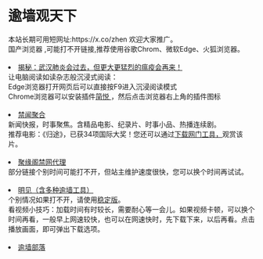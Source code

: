 # 逾墙观天下
<div>本站长期可用短网址:https://x.co/zhen 欢迎大家推广。</div>
<div>国产浏览器 ,可能打不开链接,推荐使用谷歌Chrom、微软Edge、火狐浏览器。</div>
<div><BR></div>
<li><font class="ws11"><a href=https://gitlab.com/zh99/flower/-/wikis/%E5%86%8D%E8%AE%BA%EF%BC%9A%E6%AD%A6%E6%B1%89%E8%82%BA%E7%82%8E%E4%BC%9A%E8%BF%87%E5%8E%BB%EF%BC%8C%E4%BD%86%E6%9B%B4%E5%A4%A7%E6%9B%B4%E7%8C%9B%E7%83%88%E7%9A%84%E7%98%9F%E7%96%AB%E4%BC%9A%E5%86%8D%E6%9D%A5="" target="_blank">揭秘：武汉肺炎会过去，但更大更猛烈的瘟疫会再来！ </a> </div>
<div>让电脑阅读如读杂志般沉浸式阅读：<div>
<div> Edge浏览器打开网页后可以直接按F9进入沉浸阅读模式<div>
<div> Chrome浏览器可以安装插件<a href=http://ksria.com/simpread/ title="" target="_blank">简悦 </a></a>，然后点击浏览器右上角的插件图标</div>


<div><BR></div>
  <li><font class="ws11"><a href= https://github.com/gfw-breaker/banned-news1/blob/master/README.md title="" target="_blank">禁闻聚合</a></font></li>
  <div>新闻快报，时事聚焦。含精品电影、纪录片、时事小品、热播连续剧。</font></li></div> 
  <div>推荐电影：《归途》，已获34项国际大奖！您还可以通过<a href="https://github.com/wlrgim293/www/blob/master/README.md"" title="" target="_blank">下载网门工具，</a></font>观赏该片。</font></li></div>
<div><BR></div>
<li><font class="ws11"><a href="https://github.com/jyg66/4/wiki" title="" target="_blank">聚缘阁禁网代理</a></font></li   
 
<div>部分链接个别时间可能打不开，但站主维护速度很快，您可以换个时间再试试。</font></li></div> 
<div><BR></div> 
 <li><font class="ws11"><a href="https://gitlab.com/szzdlab/www/blob/master/README.md" title="" target="_blank">明见（含多种逾墙工具）</a></font></li  
<div>个别情况如果打不开，请使用<a href="https://github.com/wlrgim293/www/blob/master/README.md" title="" target="_blank">稳定版</a></font>。</font></li></div> 
 <div>看视频小技巧：加载时间有时较长，需要耐心等一会儿。如果视频卡顿，可以换个时间再看，一般早上网速较快，也可以在网速快时，先下载下来，以后再看。点击播放画面，即可弹出下载选项。</font></li></div>


<div><BR></div>
    
<li><font class="ws11"><a href="https://github.com/osurf/1zdy/blob/master/README.md" title="" target="_blank">逾墙部落</a></font></li>
<div><BR></div>
 
